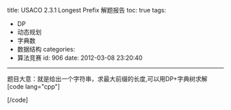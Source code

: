 title: USACO 2.3.1 Longest Prefix 解题报告
toc: true
tags:
  - DP
  - 动态规划
  - 字典数
  - 数据结构
categories:
  - 算法竞赛
id: 906
date: 2012-03-08 23:20:40
---

题目大意：就是给出一个字符串，求最大前缀的长度,可以用DP+字典树求解
[code lang="cpp"]

[/code]